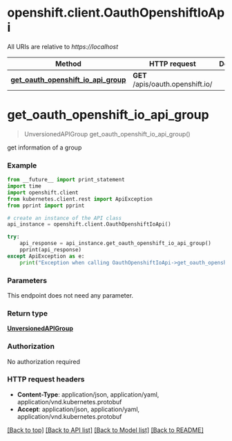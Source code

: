 # openshift.client.OauthOpenshiftIoApi

All URIs are relative to *https://localhost*

Method | HTTP request | Description
------------- | ------------- | -------------
[**get_oauth_openshift_io_api_group**](OauthOpenshiftIoApi.md#get_oauth_openshift_io_api_group) | **GET** /apis/oauth.openshift.io/ | 


# **get_oauth_openshift_io_api_group**
> UnversionedAPIGroup get_oauth_openshift_io_api_group()



get information of a group

### Example 
```python
from __future__ import print_statement
import time
import openshift.client
from kubernetes.client.rest import ApiException
from pprint import pprint

# create an instance of the API class
api_instance = openshift.client.OauthOpenshiftIoApi()

try: 
    api_response = api_instance.get_oauth_openshift_io_api_group()
    pprint(api_response)
except ApiException as e:
    print("Exception when calling OauthOpenshiftIoApi->get_oauth_openshift_io_api_group: %s\n" % e)
```

### Parameters
This endpoint does not need any parameter.

### Return type

[**UnversionedAPIGroup**](UnversionedAPIGroup.md)

### Authorization

No authorization required

### HTTP request headers

 - **Content-Type**: application/json, application/yaml, application/vnd.kubernetes.protobuf
 - **Accept**: application/json, application/yaml, application/vnd.kubernetes.protobuf

[[Back to top]](#) [[Back to API list]](../README.md#documentation-for-api-endpoints) [[Back to Model list]](../README.md#documentation-for-models) [[Back to README]](../README.md)

